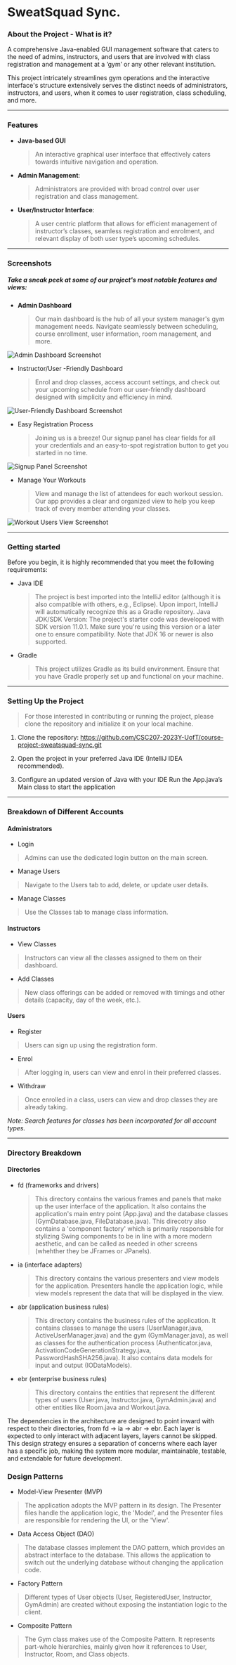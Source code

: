 # **SweatSquad Sync.**

### About the Project - What is it?

A comprehensive Java-enabled GUI management software that caters to the need of admins, instructors, and users that are involved with class registration and management at a ‘gym’ or any other relevant institution.

This project intricately streamlines gym operations and the interactive interface's structure extensively serves the distinct needs of administrators, instructors, and users, when it comes to user registration, class scheduling, and more.

- - -

### Features

- **Java-based GUI**
  
  > An interactive graphical user interface that effectively caters towards intuitive navigation and operation.
  

- **Admin Management**:
  
  > Administrators are provided with broad control over user registration and class management.
  

- **User/Instructor Interface**:
  
  > A user centric platform that allows for efficient management of instructor’s classes, seamless registration and enrolment, and relevant display of both user type’s upcoming schedules.

- - -

### Screenshots
##### _Take a sneak peek at some of our project's most notable features and views_:

- **Admin Dashboard**

  > Our main dashboard is the hub of all your system manager's gym management needs. Navigate seamlessly between scheduling, course enrollment, user information, room management, and more.

![Admin Dashboard Screenshot](images/1.png)

- Instructor/User -Friendly Dashboard

  > Enrol and drop classes, access account settings, and check out your upcoming schedule from our user-friendly dashboard designed with simplicity and efficiency in mind.

![User-Friendly Dashboard Screenshot](images/2.png)

- Easy Registration Process

  > Joining us is a breeze! Our signup panel has clear fields for all your credentials and an easy-to-spot registration button to get you started in no time.

![Signup Panel Screenshot](images/3.png)

- Manage Your Workouts

  > View and manage the list of attendees for each workout session. Our app provides a clear and organized view to help you keep track of every member attending your classes.

![Workout Users View Screenshot](images/4.png)

- - -

### Getting started
Before you begin, it is highly recommended that you meet the following requirements:

- Java IDE
  > The project is best imported into the IntelliJ editor (although it is also compatible with others, e.g., Eclipse). Upon import, IntelliJ will automatically recognize this as a Gradle repository.
  > Java JDK/SDK Version: The project's starter code was developed with SDK version 11.0.1. Make sure you're using this version or a later one to ensure compatibility. Note that JDK 16 or newer is also supported.
- Gradle
  > This project utilizes Gradle as its build environment. Ensure that you have Gradle properly set up and functional on your machine.

- - -

### Setting Up the Project

> For those interested in contributing or running the project, please clone the repository and initialize it on your local machine.

1. Clone the repository:
   https://github.com/CSC207-2023Y-UofT/course-project-sweatsquad-sync.git

2. Open the project in your preferred Java IDE
   (IntelliJ IDEA recommended).

3. Configure an updated version of Java with your IDE
   Run the App.java’s Main class to start the application

- - -

### Breakdown of Different Accounts

#### Administrators
- Login
> Admins can use the dedicated login button on the main screen.
- Manage Users
> Navigate to the Users tab to add, delete, or update user details.
- Manage Classes
> Use the Classes tab to manage class information.

#### Instructors
- View Classes
> Instructors can view all the classes assigned to them on their dashboard.
- Add Classes
> New class offerings can be added or removed with timings and other details (capacity, day of the week, etc.).

#### Users
- Register
> Users can sign up using the registration form.
- Enrol
> After logging in, users can view and enrol in their preferred classes.
- Withdraw
> Once enrolled in a class, users can view and drop classes they are already taking.

_Note: Search features for classes has been incorporated for all account types._

- - -

### Directory Breakdown
#### Directories
- fd (frameworks and drivers)
  > This directory contains the various frames and panels that make up the user interface of the application. It also contains the application's main entry point (App.java) and the database classes (GymDatabase.java, FileDatabase.java). This direcotry also contains a 'component factory' which is primarily responsible for stylizing Swing components to be in line with a more modern aesthetic, and can be called as needed in other screens (whehther they be JFrames or JPanels).
- ia (interface adapters)
  > This directory contains the various presenters and view models for the application. Presenters handle the application logic, while view models represent the data that will be displayed in the view.
- abr (application business rules)
  > This directory contains the business rules of the application. It contains classes to manage the users (UserManager.java, ActiveUserManager.java) and the gym (GymManager.java), as well as classes for the authentication process (Authenticator.java, ActivationCodeGenerationStrategy.java, PasswordHashSHA256.java). It also contains data models for input and output (IODataModels).
- ebr (enterprise business rules)
  > This directory contains the entities that represent the different types of users (User.java, Instructor.java, GymAdmin.java) and other entities like Room.java and Workout.java.
  
The dependencies in the architecture are designed to point inward with respect to their directories, from fd → ia → abr → ebr. Each layer is expected to only interact with adjacent layers, layers cannot be skipped. This design strategy ensures a separation of concerns where each layer has a specific job, making the system more modular, maintainable, testable, and extendable for future development.

### Design Patterns
- Model-View Presenter (MVP)
> The application adopts the MVP pattern in its design. The Presenter files handle the application logic, the 'Model', and the Presenter files are responsible for rendering the UI, or the 'View'.
- Data Access Object (DAO)
> The database classes implement the DAO pattern, which provides an abstract interface to the database. This allows the application to switch out the underlying database without changing the application code.
- Factory Pattern
> Different types of User objects (User, RegisteredUser, Instructor, GymAdmin) are created without exposing the instantiation logic to the client.
- Composite Pattern
> The Gym class makes use of the Composite Pattern. It represents part-whole hierarchies, mainly given how it references to User, Instructor, Room, and Class objects.
